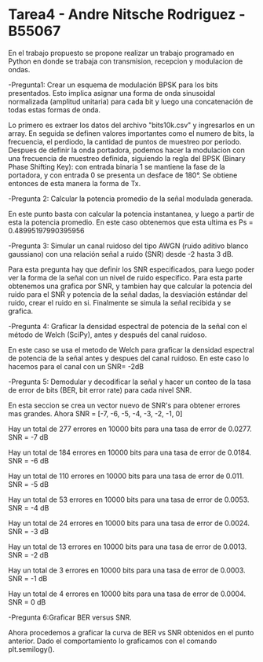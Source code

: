 # Tarea4 - Andre Nitsche Rodriguez - B55067
En el trabajo  propuesto se propone realizar un trabajo programado en Python en donde se trabaja con transmision, recepcion y modulacion de ondas.

-Pregunta1: Crear un esquema de modulación BPSK para los bits presentados. Esto implica asignar una forma de onda sinusoidal normalizada (amplitud unitaria) para cada bit y 
luego una concatenación de todas estas formas de onda.

Lo primero es extraer los datos del archivo "bits10k.csv" y ingresarlos en un array. En seguida se definen valores importantes como el numero de bits, la frecuencia, el 
perdiodo, la cantidad de puntos de muestreo por periodo. Despues de definir la onda portadora, podemos hacer la modulacion con una frecuencia de muestreo definida, siguiendo la 
regla del BPSK (Binary Phase Shifting Key): con entrada binaria 1 se mantiene la fase de la portadora, y con entrada 0 se presenta un desface de 180°.
Se obtiene entonces de esta manera la forma de Tx.


-Pregunta 2: Calcular la potencia promedio de la señal modulada generada.

En este punto basta con calcular la potencia instantanea, y luego a partir de esta la potencia promedio.
En este caso obtenemos que esta ultima es Ps = 0.48995197990395956


-Pregunta 3: Simular un canal ruidoso del tipo AWGN (ruido aditivo blanco gaussiano) con una relación señal a ruido (SNR) desde -2 hasta 3 dB.

Para esta pregunta hay que definir los SNR especificados, para luego poder ver la forma de la señal con un nivel de ruido especifico.
Para esta parte obtenemos una grafica por SNR, y tambien hay que calcular la potencia del ruido para el SNR y potencia de la señal dadas, la desviación estándar del ruido,
crear el ruido en si. Finalmente se simula la señal recibida y se grafica.

-Pregunta 4: Graficar la densidad espectral de potencia de la señal con el método de Welch (SciPy), antes y después del canal ruidoso.

En este caso se usa el metodo de Welch para graficar la densidad espectral de potencia de la señal antes y despues del canal ruidoso. En este caso lo hacemos para el canal con un SNR= -2dB


-Pregunta 5: Demodular y decodificar la señal y hacer un conteo de la tasa de error de bits (BER, bit error rate) para cada nivel SNR.

En esta seccion se crea un vector nuevo de SNR's para obtener errores mas grandes. Ahora SNR = [-7, -6, -5, -4, -3, -2, -1, 0]

Hay un total de 277 errores en 10000 bits para una tasa de error de 0.0277. SNR = -7 dB

Hay un total de 184 errores en 10000 bits para una tasa de error de 0.0184. SNR = -6 dB

Hay un total de 110 errores en 10000 bits para una tasa de error de 0.011. SNR = -5 dB

Hay un total de 53 errores en 10000 bits para una tasa de error de 0.0053. SNR = -4 dB

Hay un total de 24 errores en 10000 bits para una tasa de error de 0.0024. SNR = -3 dB

Hay un total de 13 errores en 10000 bits para una tasa de error de 0.0013. SNR = -2 dB

Hay un total de 3 errores en 10000 bits para una tasa de error de 0.0003. SNR = -1 dB

Hay un total de 4 errores en 10000 bits para una tasa de error de 0.0004. SNR = 0 dB


-Pregunta 6:Graficar BER versus SNR.

Ahora procedemos a graficar la curva de BER vs SNR obtenidos en el punto anterior. Dado el comportamiento lo graficamos con el comando plt.semilogy().


